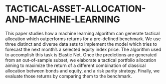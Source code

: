 # TACTICAL-ASSET-ALLOCATION-AND-MACHINE-LEARNING
This paper studies how a machine learning algorithm can generate tactical allocation which outperforms returns for a pre-defined benchmark. We use three distinct and diverse data sets to implement the model which tries to forecast the next month’s a selected equity index price. The algorithm used to accomplish this task is Elastic Net. Once the predictions are generated from an out-of-sample subset, we elaborate a tactical portfolio allocation aiming to maximize the return of a different combination of classical allocation between bonds and equity, and a risk parity strategy. Finally, we evaluate those returns by comparing them to the benchmark.
